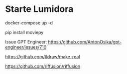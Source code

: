 # Starte Lumidora
docker-compose up -d



pip install moviepy


Issue GPT Engineer: https://github.com/AntonOsika/gpt-engineer/issues/710



https://github.com/tldraw/make-real

https://github.com/riffusion/riffusion





